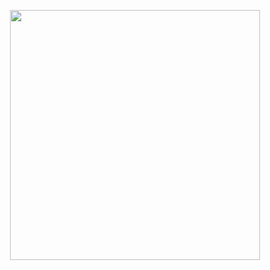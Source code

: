 <p align="center">
<img src="https://raw.githubusercontent.com/trocolibruno/davinci/fe79607b7309d00933f22168d4d3e6332eb98ea2/logo.svg" width="400px">
<p align="center">
